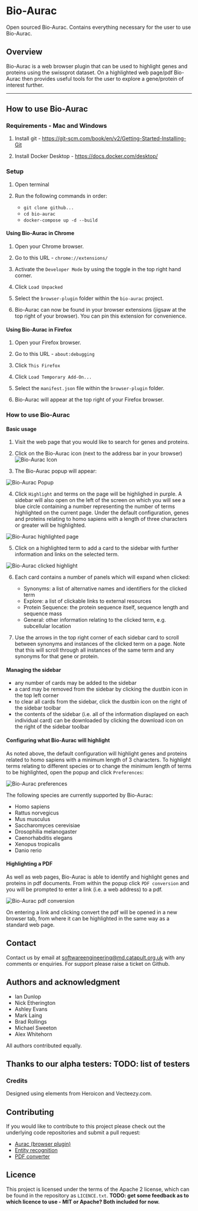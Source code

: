 # Bio-Aurac

Open sourced Bio-Aurac. Contains everything necessary for the user to use Bio-Aurac.

## Overview
Bio-Aurac is a web browser plugin that can be used to highlight genes and proteins using the swissprot dataset. On a highlighted web page/pdf Bio-Aurac then provides useful tools for the user to explore a gene/protein of interest further.


***

## How to use Bio-Aurac
### Requirements - Mac and Windows
1) Install git - https://git-scm.com/book/en/v2/Getting-Started-Installing-Git

2) Install Docker Desktop - https://docs.docker.com/desktop/

### Setup

1) Open terminal

2) Run the following commands in order: 

    - `git clone github...`
    - `cd bio-aurac`
    - `docker-compose up -d --build`

#### Using Bio-Aurac in Chrome
1) Open your Chrome browser.

2) Go to this URL - `chrome://extensions/`

3) Activate the `Developer Mode` by using the toggle in the top right hand corner.

4) Click `Load Unpacked`

5) Select the `browser-plugin` folder within the `bio-aurac` project.

6) Bio-Aurac can now be found in your browser extensions (jigsaw at the top right of your browser). You can pin this extension for convenience.


#### Using Bio-Aurac in Firefox

1) Open your Firefox browser.

2) Go to this URL - `about:debugging`

3) Click `This Firefox`

4) Click `Load Temporary Add-On...`

5) Select the `manifest.json` file within the `browser-plugin` folder.

6) Bio-Aurac will appear at the top right of your Firefox browser.

### How to use Bio-Aurac

#### Basic usage

1) Visit the web page that you would like to search for genes and proteins.

2) Click on the Bio-Aurac icon (next to the address bar in your browser) 
![Bio-Aurac Icon](browser-plugin/assets/head-brains.icon.48.png "Bio-Aurac icon")

3) The Bio-Aurac popup will appear:

![Bio-Aurac Popup](browser-plugin/assets/Bio-Aurac-Popup.png)

4) Click `Highlight` and terms on the page will be highlighed in purple.  A sidebar will also open on the left of the screen on which  you will see a blue circle containing a number representing the number of terms highlighted on the current page.  Under the default configuration, genes and proteins relating to homo sapiens with a length of three characters or greater will be highlighted.

![Bio-Aurac highlighted page](browser-plugin/assets/Bio-Aurac-highlighted-page.png)


5) Click on a highlighted term to add a card to the sidebar with further information and links on the selected term.

![Bio-Aurac clicked highlight](browser-plugin/assets/Bio-Aurac-clicked-highlight.png)

6) Each card contains a number of panels which will expand when clicked:

   - Synonyms: a list of alternative names and identifiers for the clicked term 
   - Explore: a list of clickable links to external resources
   - Protein Sequence: the protein sequence itself, sequence length and sequence mass
   - General: other information relating to the clicked term, e.g. subcellular location

7) Use the arrows in the top right corner of each sidebar card to scroll between synonyms and instances of the clicked term on a page.  Note that this will scroll through all instances of the same term and any synonyms for that gene or protein.

#### Managing the sidebar

- any number of cards may be added to the sidebar
- a card may be removed from the sidebar by clicking the dustbin icon in the top left corner
- to clear all cards from the sidebar, click the dustbin icon on the right of the sidebar toolbar
- the contents of the sidebar (i.e. all of the information displayed on each individual card) can be downloaded by clicking the download icon on the right of the sidebar toolbar

#### Configuring what Bio-Aurac will highlight

As noted above, the default configuration will highlight genes and proteins related to homo sapiens with a minimum length of 3 characters.  To highlight terms relating to different species or to change the minimum length of terms to be highlighted, open the popup and click `Preferences`:

![Bio-Aurac preferences](browser-plugin/assets/Bio-Aurac-preferences.png)

The following species are currently supported by Bio-Aurac:
- Homo sapiens
- Rattus norvegicus
- Mus musculus
- Saccharomyces cerevisiae
- Drosophilia melanogaster
- Caenorhabditis elegans
- Xenopus tropicalis
- Danio rerio

#### Highlighting a PDF

As well as web pages, Bio-Aurac is able to identify and highlight genes and proteins in pdf documents.  From within the popup click `PDF conversion` and you will be prompted to enter a link (i.e. a web address) to a pdf.  

![Bio-Aurac pdf conversion](browser-plugin/assets/Bio-Aurac-pdf.png)

On entering a link and clicking convert the pdf will be opened in a new browser tab, from where it can be highlighted in the same way as a standard web page.

## Contact
Contact us by email at [softwareengineering@md.catapult.org.uk](softwareengineering@md.catapult.org.uk) with any comments or enquiries.  For support please raise a ticket on Github.

## Authors and acknowledgment

- Ian Dunlop
- Nick Etherington
- Ashley Evans
- Mark Laing
- Brad Rollings
- Michael Sweeton
- Alex Whitehorn

All authors contributed equally.

Thanks to our alpha testers:
**TODO: list of testers**
- 

### Credits
Designed using elements from Heroicon and Vecteezy.com.

## Contributing
If you would like to contribute to this project please check out the underlying code repositories and submit a pull request:

- [Aurac (browser plugin)]()
- [Entity recognition]()
- [PDF converter]()

## Licence
This project is licensed under the terms of the Apache 2 license, which can be found in the repository as `LICENCE.txt`.
**TODO: get some feedback as to which licence to use - MIT or Apache?  Both included for now.**
